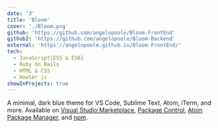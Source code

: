 ```yaml
---
date: '3'
title: 'Bloom'
cover: './Bloom.png'
github: 'https://github.com/angelopoole/Bloom-FrontEnd'
github2: 'https://github.com/angelopoole/Bloom-Backend'
external: 'https://angelopoole.github.io/Bloom-FrontEnd/'
tech:
  - JavaScript[ES5 & ES6]
  - Ruby On Rails
  - HTML & CSS
  - Howler js
showInProjects: true
---
```


A minimal, dark blue theme for VS Code, Sublime Text, Atom, iTerm, and more. Available on [Visual Studio Marketplace](https://marketplace.visualstudio.com/items?itemName=brittanychiang.halcyon-vscode), [Package Control](https://packagecontrol.io/packages/Halcyon%20Theme), [Atom Package Manager](https://atom.io/themes/halcyon-syntax), and [npm](https://www.npmjs.com/package/hyper-halcyon-theme).
